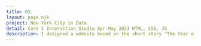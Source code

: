 ```yaml
---
title: 03.
layout: page.njk
project: New York City in Data
detail: Core 2 Interaction Studio Apr-May 2023 HTML, CSS, JS
description: I designed a website based on the short story "The Year of Spaghetti" by Haruki Murakami. The story follows a person who cooks spaghetti daily for a year, finding meaning and distraction from personal struggles through this obsession. The website consists of 5 pages, each with a unique layout and composition that corresponds to the content of the respective chapter. Through typography and interactive elements, I aimed to immerse viewers in the main character's perspective and thoughts.
---
```









